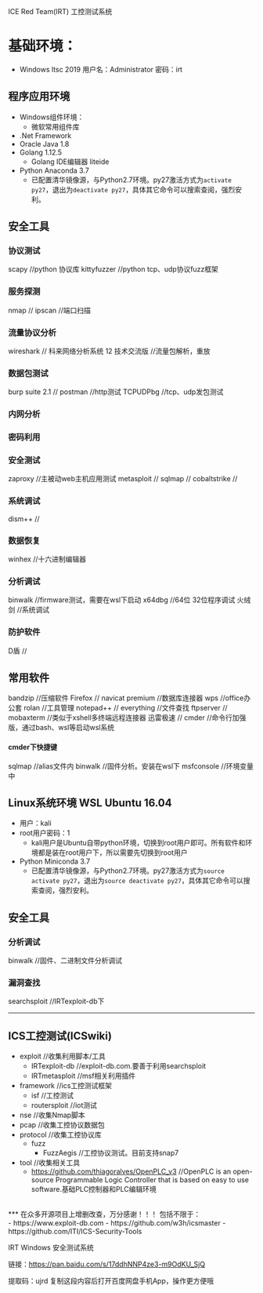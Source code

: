 ICE Red Team(IRT) 工控测试系统

# 基础环境：
- Windows ltsc 2019 用户名：Administrator 密码：irt
## 程序应用环境
- Windows组件环境：
    - 微软常用组件库
- .Net Framework
- Oracle Java 1.8
- Golang 1.12.5
    - Golang IDE编辑器 liteide
- Python Anaconda 3.7
    - 已配置清华镜像源，与Python2.7环境。py27激活方式为```activate py27```，退出为```deactivate py27```，具体其它命令可以搜索查阅，强烈安利。
## 安全工具
### 协议测试
scapy    //python 协议库
kittyfuzzer    //python tcp、udp协议fuzz框架
### 服务探测
nmap    //
ipscan    //端口扫描
### 流量协议分析
wireshark    //
科来网络分析系统 12 技术交流版    //流量包解析，重放
### 数据包测试
burp suite 2.1    //
postman    //http测试
TCPUDPbg    //tcp、udp发包测试
### 内网分析
### 密码利用
### 安全测试
zaproxy    //主被动web主机应用测试
metasploit    //
sqlmap    //
cobaltstrike    //
### 系统调试
dism++    //
### 数据恢复
winhex    //十六进制编辑器
### 分析调试
binwalk    //firmware测试，需要在wsl下启动
x64dbg    //64位 32位程序调试
火绒剑    //系统调试
### 防护软件
D盾    //
## 常用软件
bandzip    //压缩软件
Firefox    //
navicat premium    //数据库连接器
wps    //office办公套
rolan    //工具管理
notepad++    //
everything    //文件查找
ftpserver    //
mobaxterm    //类似于xshell多终端远程连接器
迅雷极速    //
cmder    //命令行加强版，通过bash、wsl等启动wsl系统
#### cmder下快捷键
sqlmap    //alias文件内
binwalk    //固件分析。安装在wsl下
msfconsole    //环境变量中

## Linux系统环境 WSL Ubuntu 16.04
- 用户：kali
- root用户密码：1
    - kali用户是Ubuntu自带python环境，切换到root用户即可。所有软件和环境都是装在root用户下，所以需要先切换到root用户
- Python Miniconda 3.7
    - 已配置清华镜像源，与Python2.7环境。py27激活方式为```source activate py27```，退出为```source deactivate py27```，具体其它命令可以搜索查阅，强烈安利。
## 安全工具
### 分析调试
binwalk    //固件、二进制文件分析调试
### 漏洞查找
searchsploit    //IRTexploit-db下
<br>
***
## ICS工控测试(ICSwiki)
- exploit    //收集利用脚本/工具
    - IRTexploit-db    //exploit-db.com.要善于利用searchsploit
    - IRTmetasploit    //msf相关利用插件
- framework    //ics工控测试框架
    - isf    //工控测试
    - routersploit    //iot测试
- nse    //收集Nmap脚本
- pcap    //收集工控协议数据包
- protocol    //收集工控协议库
    - fuzz
        - FuzzAegis    //工控协议测试。目前支持snap7
- tool    //收集相关工具
    - https://github.com/thiagoralves/OpenPLC_v3    //OpenPLC is an open-source Programmable Logic Controller that is based on easy to use software.基础PLC控制器和PLC编辑环境
<br>
***
在众多开源项目上增删改查，万分感谢！！！
包括不限于：<br>
- https://www.exploit-db.com
- https://github.com/w3h/icsmaster
- https://github.com/ITI/ICS-Security-Tools
<br>


IRT Windows 安全测试系统

链接：https://pan.baidu.com/s/17ddhNNP4ze3-m9OdKU_SjQ 

提取码：ujrd 
复制这段内容后打开百度网盘手机App，操作更方便哦
